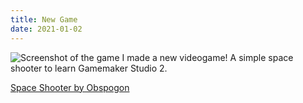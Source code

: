 ```yaml
---
title: New Game
date: 2021-01-02
---
```


![Screenshot of the game](/pics/try.png)
I made a new videogame! A simple space shooter to learn Gamemaker Studio 2.

<a href="https://obspogon.itch.io/space-shooter">Space Shooter by Obspogon</a>

